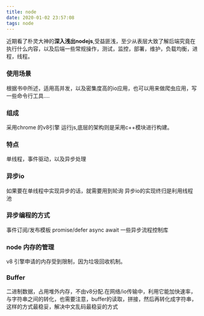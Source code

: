 ```yaml
---
title: node
date: 2020-01-02 23:57:08
tags: node 
---
```


近期看了朴灵大神的**深入浅出nodejs**,受益匪浅，至少从表层大致了解后端究竟在执行什么内容，以及后端一些常规操作，测试，监控，部署，维护，负载均衡，进程，线程。

### 使用场景
根据书中所述，适用高并发，以及密集度高的io应用，也可以用来做爬虫应用，写一些命令行工具....

### 组成
采用chrome 的v8引擎 运行js,底层的架构则是采用c++模块进行构建。

### 特点
单线程，事件驱动，以及异步处理

###  异步io
如果要在单线程中实现异步的话，就需要用到轮询
异步io的实现终归是利用线程池

### 异步编程的方式

事件订阅/发布模板
promise/defer
async await
一些异步流程控制库

### node 内存的管理
v8 引擎申请的内存受到限制，因为垃圾回收机制。

### Buffer

二进制数据，占用堆外内存，不由v8分配.在网络/io传输中，利用它能加快速率，与字符串之间的转化，也需要注意，buffer的读取，拼接，然后再转化成字符串，这样的方式最稳妥，解决中文乱码最稳妥的方式


